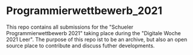 # Programmierwettbewerb_2021
This repo contains all submissions for the "Schueler Programmierwettbewerb 2021" taking place during the "Digitale Woche 2021 Leer". The purpose of this repo ist to be an archive, but also an open source place to contribute and discuss futher developments.
